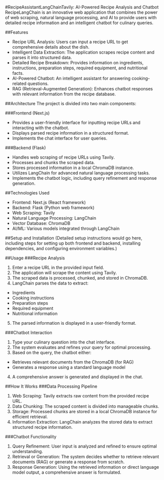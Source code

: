 #RecipeAssistantLangChainTavily: AI-Powered Recipe Analysis and Chatbot
RecipeLangChain is an innovative web application that combines the power of web scraping, natural language processing, and AI to provide users with detailed recipe information and an intelligent chatbot for culinary queries.

##Features
- Recipe URL Analysis: Users can input a recipe URL to get comprehensive details about the dish.
- Intelligent Data Extraction: The application scrapes recipe content and parses it into structured data.
- Detailed Recipe Breakdown: Provides information on ingredients, instructions, preparation steps, required equipment, and nutritional facts.
- AI-Powered Chatbot: An intelligent assistant for answering cooking-related questions.
- RAG (Retrieval-Augmented Generation): Enhances chatbot responses with relevant information from the recipe database.

##Architecture
The project is divided into two main components:

###Frontend (Next.js)
- Provides a user-friendly interface for inputting recipe URLs and interacting with the chatbot.
- Displays parsed recipe information in a structured format.
- Implements the chat interface for user queries.

###Backend (Flask)
- Handles web scraping of recipe URLs using Tavily.
- Processes and chunks the scraped data.
- Stores processed information in a local ChromaDB instance.
- Utilizes LangChain for advanced natural language processing tasks.
- Implements the chatbot logic, including query refinement and response generation.

##Technologies Used
- Frontend: Next.js (React framework)
- Backend: Flask (Python web framework)
- Web Scraping: Tavily
- Natural Language Processing: LangChain
- Vector Database: ChromaDB
- AI/ML: Various models integrated through LangChain

##Setup and Installation
(Detailed setup instructions would go here, including steps for setting up both frontend and backend, installing dependencies, and configuring environment variables.)

##Usage
###Recipe Analysis
1. Enter a recipe URL in the provided input field.
2. The application will scrape the content using Tavily.
3. The scraped data is processed, chunked, and stored in ChromaDB.
4. LangChain parses the data to extract:
- Ingredients
- Cooking instructions
- Preparation steps
- Required equipment
- Nutritional information
5. The parsed information is displayed in a user-friendly format.

###Chatbot Interaction
1. Type your culinary question into the chat interface.
2. The system evaluates and refines your query for optimal processing.
3. Based on the query, the chatbot either:
- Retrieves relevant documents from the ChromaDB (for RAG)
- Generates a response using a standard language model
4. A comprehensive answer is generated and displayed in the chat.

##How It Works
###Data Processing Pipeline
1. Web Scraping: Tavily extracts raw content from the provided recipe URL.
2. Data Chunking: The scraped content is divided into manageable chunks.
3. Storage: Processed chunks are stored in a local ChromaDB instance for efficient retrieval.
4. Information Extraction: LangChain analyzes the stored data to extract structured recipe information.

###Chatbot Functionality
1. Query Refinement: User input is analyzed and refined to ensure optimal understanding.
2. Retrieval or Generation: The system decides whether to retrieve relevant documents (RAG) or generate a response from scratch.
3. Response Generation: Using the retrieved information or direct language model output, a comprehensive answer is formulated.